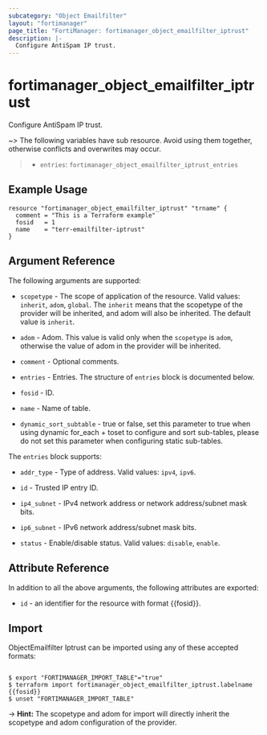 ```yaml
---
subcategory: "Object Emailfilter"
layout: "fortimanager"
page_title: "FortiManager: fortimanager_object_emailfilter_iptrust"
description: |-
  Configure AntiSpam IP trust.
---
```


# fortimanager_object_emailfilter_iptrust
Configure AntiSpam IP trust.

~> The following variables have sub resource. Avoid using them together, otherwise conflicts and overwrites may occur.
>- `entries`: `fortimanager_object_emailfilter_iptrust_entries`



## Example Usage

```hcl
resource "fortimanager_object_emailfilter_iptrust" "trname" {
  comment = "This is a Terraform example"
  fosid   = 1
  name    = "terr-emailfilter-iptrust"
}
```

## Argument Reference


The following arguments are supported:

* `scopetype` - The scope of application of the resource. Valid values: `inherit`, `adom`, `global`. The `inherit` means that the scopetype of the provider will be inherited, and adom will also be inherited. The default value is `inherit`.
* `adom` - Adom. This value is valid only when the `scopetype` is `adom`, otherwise the value of adom in the provider will be inherited.

* `comment` - Optional comments.
* `entries` - Entries. The structure of `entries` block is documented below.
* `fosid` - ID.
* `name` - Name of table.
* `dynamic_sort_subtable` - true or false, set this parameter to true when using dynamic for_each + toset to configure and sort sub-tables, please do not set this parameter when configuring static sub-tables.

The `entries` block supports:

* `addr_type` - Type of address. Valid values: `ipv4`, `ipv6`.

* `id` - Trusted IP entry ID.
* `ip4_subnet` - IPv4 network address or network address/subnet mask bits.
* `ip6_subnet` - IPv6 network address/subnet mask bits.
* `status` - Enable/disable status. Valid values: `disable`, `enable`.



## Attribute Reference

In addition to all the above arguments, the following attributes are exported:
* `id` - an identifier for the resource with format {{fosid}}.

## Import

ObjectEmailfilter Iptrust can be imported using any of these accepted formats:
```

$ export "FORTIMANAGER_IMPORT_TABLE"="true"
$ terraform import fortimanager_object_emailfilter_iptrust.labelname {{fosid}}
$ unset "FORTIMANAGER_IMPORT_TABLE"
```
-> **Hint:** The scopetype and adom for import will directly inherit the scopetype and adom configuration of the provider.

